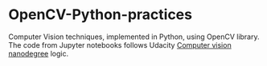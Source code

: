 # OpenCV-Python-practices

Computer Vision techniques, implemented in Python, using OpenCV library.<br>
The code from Jupyter notebooks follows Udacity [Computer vision nanodegree](https://www.udacity.com/course/computer-vision-nanodegree--nd891) logic.
